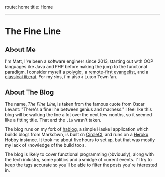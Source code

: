 route: home
title: Home

---

# The Fine Line

## About Me

I'm Matt, I've been a software engineer since 2013, starting out with OOP languages like Java and PHP before making
the jump to the functional paradigm. I consider myself a 
[polyglot](https://blog.lelonek.me/be-a-polyglot-programmer-6e7423916ed8), a 
[remote-first evangelist](https://stackoverflow.blog/2017/02/08/means-remote-first-company/), and a
[classical liberal](https://mises.org/library/what-classical-liberalism). For my sins, I'm also a Luton Town fan.

## About The Blog

The name, *The Fine Line*, is taken from the famous quote from Oscar Levant: "There's a fine line between genius and
madness." I feel like this blog will be walking the line a lot over the next few months, so it seemed like a fitting
title. That and the `.io` wasn't taken.

The blog runs on my fork of [hablog](https://github.com/m-doughty/hablog), a simple Haskell application which builds
blogs from Markdown, is built on [CircleCI](https://circleci.com/gh/m-doughty/hablog), and runs on a
[Heroku](https://www.heroku.com) Hobby instance. It took me about five hours to set up, but that was mostly my lack
of knowledge of the build tools.

The blog is likely to cover functional programming (obviously), along with the tech industry, some politics and a
smidge of current events. I'll try to keep the tags accurate so you'll be able to filter the posts you're interested in.
